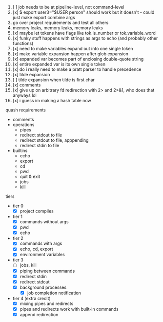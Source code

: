 1. [ ] job needs to be at pipeline-level, not command-level
2. [x] $ export user3="$USER person" should work but it doesn't - could just make export combine args
3. go over project requirements and test all others
4. memory leaks, memory leaks, memory leaks
5. [x] maybe let tokens have flags like tok.is_number or tok.variable_word
6. [x] funky stuff happens with strings as args to echo (and probably other functions)
7. [x] need to make variables expand out into one single token
8. [x] make variable expansion happen after glob expansion
  1. [x] expanded var becomes part of enclosing double-quote string
  2. [x] entire expanded var is its own single token
9. [x] do i really need to make a pratt parser to handle precedence
10. [x] tilde expansion
  1. [ ] tilde expansion when tilde is first char
11. [x] comments
12. [x] give up on arbitrary fd redirection with 2> and 2>&1, who does that anyways lol
13. [x] i guess im making a hash table now

quash requirements
- comments
- operations
  - pipes
  - redirect stdout to file
  - redirect stdout to file, apppending
  - redirect stdin to file
- builtins
  - echo
  - export
  - cd
  - pwd
  - quit & exit
  - jobs
  - kill

tiers
- tier 0
  - [x] project compiles
- tier 1
  - [x] commands without args
  - [x] pwd
  - [x] echo
- tier 2
  - [x] commands with args
  - [x] echo, cd, export
  - [x] environment variables
- tier 3
  - [ ] jobs, kill
  - [x] piping between commands
  - [x] redirect stdin
  - [x] redirect stdout
  - [x] background processes
    - [x] job completion notification
- tier 4 (extra credit)
  - [x] mixing pipes and redirects
  - [x] pipes and redirects work with built-in commands
  - [x] append redirection
